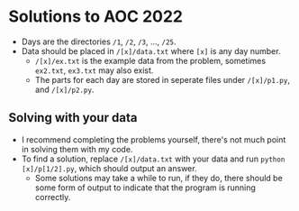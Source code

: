 # Solutions to AOC 2022
- Days are the directories `/1`, `/2`, `/3`, ..., `/25`.
- Data should be placed in `/[x]/data.txt` where `[x]` is any day number.
	- `/[x]/ex.txt` is the example data from the problem, sometimes `ex2.txt`, `ex3.txt` may also exist.
	- The parts for each day are stored in seperate files under `/[x]/p1.py`, and `/[x]/p2.py`.

## Solving with your data
- I recommend completing the problems yourself, there's not much point in solving them with my code.
- To find a solution, replace `/[x]/data.txt` with your data and run `python [x]/p[1/2].py`, which should output an answer.
	- Some solutions may take a while to run, if they do, there should be some form of output to indicate that the program is running correctly. 
